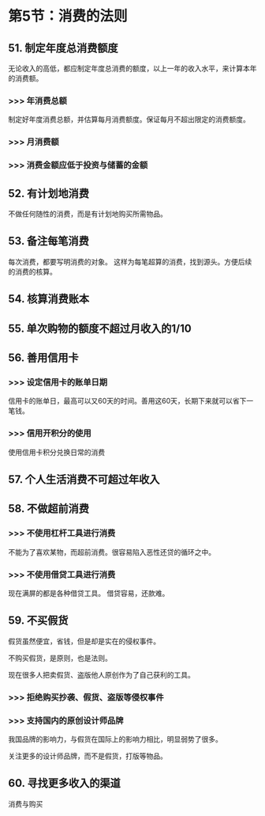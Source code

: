 # 第5节：消费的法则

## 51. 制定年度总消费额度

无论收入的高低，都应制定年度总消费的额度，以上一年的收入水平，来计算本年的消费额。

### >>> 年消费总额

制定好年度消费总额，并估算每月消费额度。保证每月不超出限定的消费额度。

### >>> 月消费额

### >>> 消费金额应低于投资与储蓄的金额

## 52. 有计划地消费

不做任何随性的消费，而是有计划地购买所需物品。

## 53. 备注每笔消费

每次消费，都要写明消费的对象。
这样为每笔超算的消费，找到源头。方便后续的消费的核算。

## 54. 核算消费账本

## 55. 单次购物的额度不超过月收入的1/10

## 56. 善用信用卡

### >>> 设定信用卡的账单日期

信用卡的账单日，最高可以又60天的时间。善用这60天，长期下来就可以省下一笔钱。

### >>> 信用开积分的使用

使用信用卡积分兑换日常的消费

## 57. 个人生活消费不可超过年收入

## 58. 不做超前消费

### >>> 不使用杠杆工具进行消费

不能为了喜欢某物，而超前消费。很容易陷入恶性还贷的循环之中。

### >>> 不使用借贷工具进行消费

现在满屏的都是各种借贷工具。
借贷容易，还款难。

## 59. 不买假货

假货虽然便宜，省钱，但是却是实在的侵权事件。

不购买假货，是原则，也是法则。

现在很多人把卖假货、盗版他人原创作为了自己获利的工具。

### >>> 拒绝购买抄袭、假货、盗版等侵权事件

### >>> 支持国内的原创设计师品牌

我国品牌的影响力，与假货在国际上的影响力相比，明显弱势了很多。

关注更多的设计师品牌，而不是假货，打版等物品。

## 60. 寻找更多收入的渠道

消费与购买
